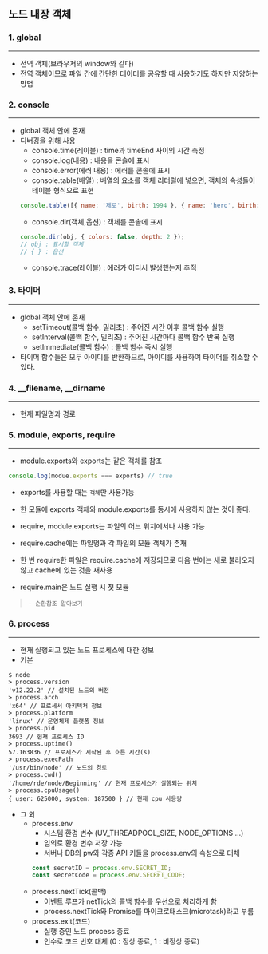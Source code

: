 ## 노드 내장 객체

### 1. global
***
- 전역 객체(브라우저의 window와 같다)
- 전역 객체이므로 파일 간에 간단한 데이터를 공유할 때 사용하기도 하지만 지양하는 방법

### 2. console
***
- global 객체 안에 존재
- 디버깅을 위해 사용
    - console.time(레이블) : time과 timeEnd 사이의 시간 측정
    - console.log(내용) : 내용을 콘솔에 표시
    - console.error(에러 내용) : 에러를 콘솔에 표시
    - console.table(배열) : 배열의 요소를 객체 리터럴에 넣으면, 객체의 속성들이 테이블 형식으로 표현
    ~~~js
    console.table([{ name: '제로', birth: 1994 }, { name: 'hero', birth: 1988}]);
    ~~~
    - console.dir(객체,옵션) : 객체를 콘솔에 표시
    ~~~js
    console.dir(obj, { colors: false, depth: 2 });
    // obj : 표시할 객체
    // { } : 옵션
    ~~~
    - console.trace(레이블) : 에러가 어디서 발생했는지 추적

### 3. 타이머
***
- global 객체 안에 존재
    - setTimeout(콜백 함수, 밀리초) : 주어진 시간 이후 콜백 함수 실행
    - setInterval(콜백 함수, 밀리초) : 주어진 시간마다 콜백 함수 반복 실행
    - setImmediate(콜백 함수) : 콜백 함수 즉시 실행
- 타이머 함수들은 모두 아이디를 반환하므로, 아이디를 사용하여 타이머를 취소할 수 있다.

### 4. __filename, __dirname
***
- 현재 파일명과 경로

### 5. module, exports, require
***
- module.exports와 exports는 같은 객체를 참조
~~~js
console.log(modue.exports === exports) // true
~~~
- exports를 사용할 때는 `객체`만 사용가능
- 한 모듈에 exports 객체와 module.exports를 동시에 사용하지 않는 것이 좋다.

- require, module.exports는 파일의 어느 위치에서나 사용 가능
- require.cache에는 파일명과 각 파일의 모듈 객체가 존재
- 한 번 require한 파일은 require.cache에 저장되므로 다음 번에는 새로 불러오지 않고 cache에 있는 것을 재사용
- require.main은 노드 실행 시 첫 모듈
> `- 순환참조 알아보기`

### 6. process
***

- 현재 실행되고 있는 노드 프로세스에 대한 정보  
- 기본
~~~
$ node
> process.version 
'v12.22.2' // 설치된 노드의 버전
> process.arch 
'x64' // 프로세서 아키텍처 정보
> process.platform 
'linux' // 운영체제 플랫폼 정보
> process.pid 
3693 // 현재 프로세스 ID
> process.uptime() 
57.163836 // 프로세스가 시작된 후 흐른 시간(s)
> process.execPath 
'/usr/bin/node' // 노드의 경로
> process.cwd() 
'/home/rde/node/Beginning' // 현재 프로세스가 실행되는 위치
> process.cpuUsage() 
{ user: 625000, system: 187500 } // 현재 cpu 사용량
~~~
- 그 외
    - process.env
        - 시스템 환경 변수 (UV_THREADPOOL_SIZE, NODE_OPTIONS ...)
        - 임의로 환경 변수 저장 가능
        - 서버나 DB의 pw와 각종 API 키들을 process.env의 속성으로 대체
        ~~~js
        const secretID = process.env.SECRET_ID;
        const secretCode = process.env.SECRET_CODE;
        ~~~
    - process.nextTick(콜백)
        - 이벤트 루프가 netTick의 콜백 함수를 우선으로 처리하게 함
        - process.nextTick와 Promise를 마이크로태스크(microtask)라고 부름
    - process.exit(코드)
        - 실행 중인 노드 process 종료
        - 인수로 코드 번호 대체 (0 : 정상 종료, 1 : 비정상 종료)